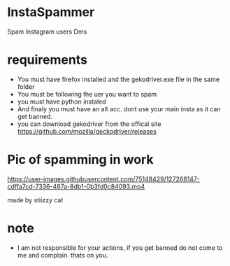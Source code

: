 # InstaSpammer
Spam Instagram users Dms

# requirements
+ You must have firefox installed and the gekodriver.exe file in the same folder
+ You must be following the uer you want to spam
+ you must have python instaled
+ And finaly you must have an alt acc. dont use your main insta as it can get banned.
+ you can download gekodriver from the offical site https://github.com/mozilla/geckodriver/releases

# Pic of spamming in work 
https://user-images.githubusercontent.com/75148429/127268147-cdffa7cd-7336-487a-8db1-0b3fd0c84093.mp4


made by stiizzy cat

# note
+ I am not responsible for your actions, if you get banned do not come to me and complain. thats on you.
